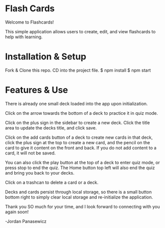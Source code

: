 # Flash Cards

Welcome to Flashcards!

This simple application allows users to create, edit, and view flashcards to help with learning.

# Installation & Setup

Fork & Clone this repo.
CD into the project file.
$ npm install
$ npm start

# Features & Use

There is already one small deck loaded into the app upon initialization.

Click on the arrow towards the bottom of a deck to practice it in quiz mode.

Click on the plus sign in the sidebar to create a new deck. Click the title area to update the decks title, and click save.

Click on the add cards button of a deck to create new cards in that deck, click the plus sign at the top to create a new card, and the pencil on the card to give it content on the front and back. If you do not add content to a card, it will not be saved.

You can also click the play button at the top of a deck to enter quiz mode, or press stop to end the quiz. The Home button top left will also end the quiz and bring you back to your decks.

Click on a trashcan to delete a card or a deck.

Decks and cards persist through local storage, so there is a small button bottom right to simply clear local storage and re-initialize the application.



Thank you SO much for your time, and I look forward to connecting with you again soon!

-Jordan Panasewicz
